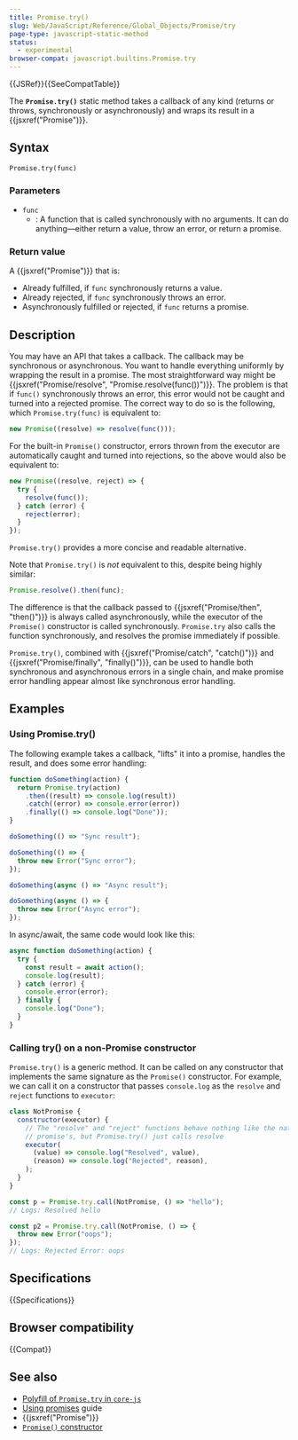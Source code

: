 ```yaml
---
title: Promise.try()
slug: Web/JavaScript/Reference/Global_Objects/Promise/try
page-type: javascript-static-method
status:
  - experimental
browser-compat: javascript.builtins.Promise.try
---
```


{{JSRef}}{{SeeCompatTable}}

The **`Promise.try()`** static method takes a callback of any kind (returns or throws, synchronously or asynchronously) and wraps its result in a {{jsxref("Promise")}}.

## Syntax

```js-nolint
Promise.try(func)
```

### Parameters

- `func`
  - : A function that is called synchronously with no arguments. It can do anything—either return a value, throw an error, or return a promise.

### Return value

A {{jsxref("Promise")}} that is:

- Already fulfilled, if `func` synchronously returns a value.
- Already rejected, if `func` synchronously throws an error.
- Asynchronously fulfilled or rejected, if `func` returns a promise.

## Description

You may have an API that takes a callback. The callback may be synchronous or asynchronous. You want to handle everything uniformly by wrapping the result in a promise. The most straightforward way might be {{jsxref("Promise/resolve", "Promise.resolve(func())")}}. The problem is that if `func()` synchronously throws an error, this error would not be caught and turned into a rejected promise. The correct way to do so is the following, which `Promise.try(func)` is equivalent to:

```js
new Promise((resolve) => resolve(func()));
```

For the built-in `Promise()` constructor, errors thrown from the executor are automatically caught and turned into rejections, so the above would also be equivalent to:

```js
new Promise((resolve, reject) => {
  try {
    resolve(func());
  } catch (error) {
    reject(error);
  }
});
```

`Promise.try()` provides a more concise and readable alternative.


Note that `Promise.try()` is _not_ equivalent to this, despite being highly similar:

```js
Promise.resolve().then(func);
```

The difference is that the callback passed to {{jsxref("Promise/then", "then()")}} is always called asynchronously, while the executor of the `Promise()` constructor is called synchronously. `Promise.try` also calls the function synchronously, and resolves the promise immediately if possible.

`Promise.try()`, combined with {{jsxref("Promise/catch", "catch()")}} and {{jsxref("Promise/finally", "finally()")}}, can be used to handle both synchronous and asynchronous errors in a single chain, and make promise error handling appear almost like synchronous error handling.

## Examples

### Using Promise.try()

The following example takes a callback, "lifts" it into a promise, handles the result, and does some error handling:

```js
function doSomething(action) {
  return Promise.try(action)
    .then((result) => console.log(result))
    .catch((error) => console.error(error))
    .finally(() => console.log("Done"));
}

doSomething(() => "Sync result");

doSomething(() => {
  throw new Error("Sync error");
});

doSomething(async () => "Async result");

doSomething(async () => {
  throw new Error("Async error");
});
```

In async/await, the same code would look like this:

```js
async function doSomething(action) {
  try {
    const result = await action();
    console.log(result);
  } catch (error) {
    console.error(error);
  } finally {
    console.log("Done");
  }
}
```

### Calling try() on a non-Promise constructor

`Promise.try()` is a generic method. It can be called on any constructor that implements the same signature as the `Promise()` constructor. For example, we can call it on a constructor that passes `console.log` as the `resolve` and `reject` functions to `executor`:

```js
class NotPromise {
  constructor(executor) {
    // The "resolve" and "reject" functions behave nothing like the native
    // promise's, but Promise.try() just calls resolve
    executor(
      (value) => console.log("Resolved", value),
      (reason) => console.log("Rejected", reason),
    );
  }
}

const p = Promise.try.call(NotPromise, () => "hello");
// Logs: Resolved hello

const p2 = Promise.try.call(NotPromise, () => {
  throw new Error("oops");
});
// Logs: Rejected Error: oops
```

## Specifications

{{Specifications}}

## Browser compatibility

{{Compat}}

## See also

- [Polyfill of `Promise.try` in `core-js`](https://github.com/zloirock/core-js#promisetry)
- [Using promises](/en-US/docs/Web/JavaScript/Guide/Using_promises) guide
- {{jsxref("Promise")}}
- [`Promise()` constructor](/en-US/docs/Web/JavaScript/Reference/Global_Objects/Promise/Promise)
